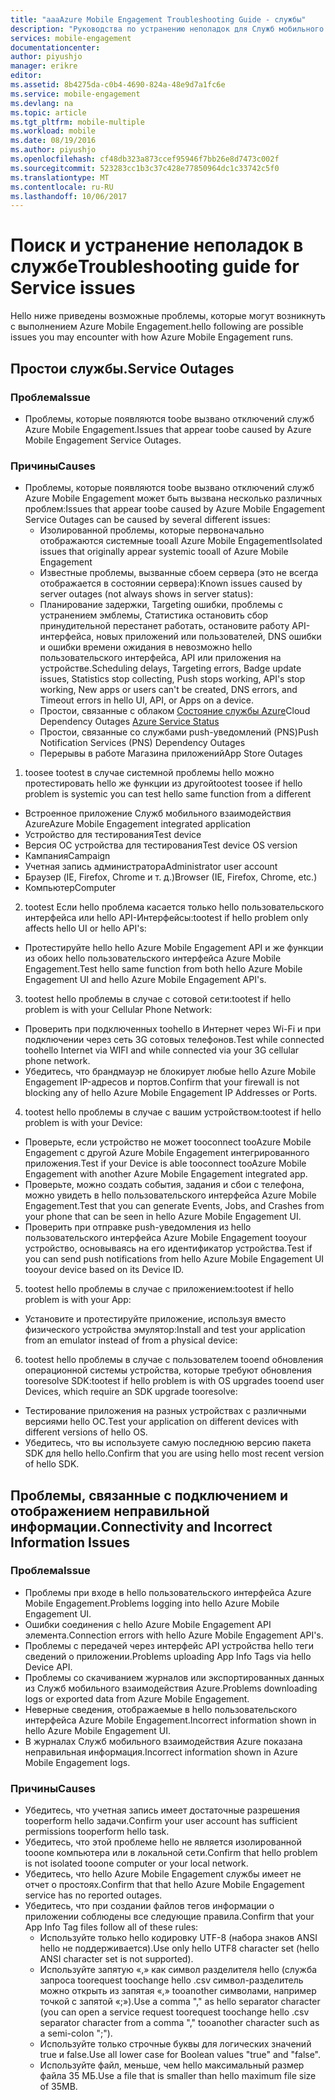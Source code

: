 ```yaml
---
title: "aaaAzure Mobile Engagement Troubleshooting Guide - службы"
description: "Руководства по устранению неполадок для Служб мобильного взаимодействия Azure"
services: mobile-engagement
documentationcenter: 
author: piyushjo
manager: erikre
editor: 
ms.assetid: 8b4275da-c0b4-4690-824a-48e9d7a1fc6e
ms.service: mobile-engagement
ms.devlang: na
ms.topic: article
ms.tgt_pltfrm: mobile-multiple
ms.workload: mobile
ms.date: 08/19/2016
ms.author: piyushjo
ms.openlocfilehash: cf48db323a873ccef95946f7bb26e8d7473c002f
ms.sourcegitcommit: 523283cc1b3c37c428e77850964dc1c33742c5f0
ms.translationtype: MT
ms.contentlocale: ru-RU
ms.lasthandoff: 10/06/2017
---
```

# <a name="troubleshooting-guide-for-service-issues"></a><span data-ttu-id="7349e-103">Поиск и устранение неполадок в службе</span><span class="sxs-lookup"><span data-stu-id="7349e-103">Troubleshooting guide for Service issues</span></span>
<span data-ttu-id="7349e-104">Hello ниже приведены возможные проблемы, которые могут возникнуть с выполнением Azure Mobile Engagement.</span><span class="sxs-lookup"><span data-stu-id="7349e-104">hello following are possible issues you may encounter with how Azure Mobile Engagement runs.</span></span>

## <a name="service-outages"></a><span data-ttu-id="7349e-105">Простои службы.</span><span class="sxs-lookup"><span data-stu-id="7349e-105">Service Outages</span></span>
### <a name="issue"></a><span data-ttu-id="7349e-106">Проблема</span><span class="sxs-lookup"><span data-stu-id="7349e-106">Issue</span></span>
* <span data-ttu-id="7349e-107">Проблемы, которые появляются toobe вызвано отключений служб Azure Mobile Engagement.</span><span class="sxs-lookup"><span data-stu-id="7349e-107">Issues that appear toobe caused by Azure Mobile Engagement Service Outages.</span></span>

### <a name="causes"></a><span data-ttu-id="7349e-108">Причины</span><span class="sxs-lookup"><span data-stu-id="7349e-108">Causes</span></span>
* <span data-ttu-id="7349e-109">Проблемы, которые появляются toobe вызвано отключений служб Azure Mobile Engagement может быть вызвана несколько различных проблем:</span><span class="sxs-lookup"><span data-stu-id="7349e-109">Issues that appear toobe caused by Azure Mobile Engagement Service Outages can be caused by several different issues:</span></span>
  * <span data-ttu-id="7349e-110">Изолированной проблемы, которые первоначально отображаются системные tooall Azure Mobile Engagement</span><span class="sxs-lookup"><span data-stu-id="7349e-110">Isolated issues that originally appear systemic tooall of Azure Mobile Engagement</span></span>
  * <span data-ttu-id="7349e-111">Известные проблемы, вызванные сбоем сервера (это не всегда отображается в состоянии сервера):</span><span class="sxs-lookup"><span data-stu-id="7349e-111">Known issues caused by server outages (not always shows in server status):</span></span>
  * <span data-ttu-id="7349e-112">Планирование задержки, Targeting ошибки, проблемы с устранением эмблемы, Статистика остановить сбор принудительной перестанет работать, остановите работу API-интерфейса, новых приложений или пользователей, DNS ошибки и ошибки времени ожидания в невозможно hello пользовательского интерфейса, API или приложения на устройстве.</span><span class="sxs-lookup"><span data-stu-id="7349e-112">Scheduling delays, Targeting errors, Badge update issues, Statistics stop collecting, Push stops working, API's stop working, New apps or users can't be created, DNS errors, and Timeout errors in hello UI, API, or Apps on a device.</span></span>
  * <span data-ttu-id="7349e-113">Простои, связанные с облаком [Состояние службы Azure](http://status.azure.com/)</span><span class="sxs-lookup"><span data-stu-id="7349e-113">Cloud Dependency Outages [Azure Service Status](http://status.azure.com/)</span></span>
  * <span data-ttu-id="7349e-114">Простои, связанные со службами push-уведомлений (PNS)</span><span class="sxs-lookup"><span data-stu-id="7349e-114">Push Notification Services (PNS) Dependency Outages</span></span>
  * <span data-ttu-id="7349e-115">Перерывы в работе Магазина приложений</span><span class="sxs-lookup"><span data-stu-id="7349e-115">App Store Outages</span></span>

1) <span data-ttu-id="7349e-116">toosee tootest в случае системной проблемы hello можно протестировать hello же функции из другой</span><span class="sxs-lookup"><span data-stu-id="7349e-116">tootest toosee if hello problem is systemic you can test hello same function from a different</span></span>

* <span data-ttu-id="7349e-117">Встроенное приложение Служб мобильного взаимодействия Azure</span><span class="sxs-lookup"><span data-stu-id="7349e-117">Azure Mobile Engagement integrated application</span></span>
* <span data-ttu-id="7349e-118">Устройство для тестирования</span><span class="sxs-lookup"><span data-stu-id="7349e-118">Test device</span></span>
* <span data-ttu-id="7349e-119">Версия ОС устройства для тестирования</span><span class="sxs-lookup"><span data-stu-id="7349e-119">Test device OS version</span></span>
* <span data-ttu-id="7349e-120">Кампания</span><span class="sxs-lookup"><span data-stu-id="7349e-120">Campaign</span></span>
* <span data-ttu-id="7349e-121">Учетная запись администратора</span><span class="sxs-lookup"><span data-stu-id="7349e-121">Administrator user account</span></span>
* <span data-ttu-id="7349e-122">Браузер (IE, Firefox, Chrome и т. д.)</span><span class="sxs-lookup"><span data-stu-id="7349e-122">Browser (IE, Firefox, Chrome, etc.)</span></span>
* <span data-ttu-id="7349e-123">Компьютер</span><span class="sxs-lookup"><span data-stu-id="7349e-123">Computer</span></span>

2) <span data-ttu-id="7349e-124">tootest Если hello проблема касается только hello пользовательского интерфейса или hello API-Интерфейсы:</span><span class="sxs-lookup"><span data-stu-id="7349e-124">tootest if hello problem only affects hello UI or hello API's:</span></span>

* <span data-ttu-id="7349e-125">Протестируйте hello hello Azure Mobile Engagement API и же функции из обоих hello пользовательского интерфейса Azure Mobile Engagement.</span><span class="sxs-lookup"><span data-stu-id="7349e-125">Test hello same function from both hello Azure Mobile Engagement UI and hello Azure Mobile Engagement API's.</span></span>

3) <span data-ttu-id="7349e-126">tootest hello проблемы в случае с сотовой сети:</span><span class="sxs-lookup"><span data-stu-id="7349e-126">tootest if hello problem is with your Cellular Phone Network:</span></span>

* <span data-ttu-id="7349e-127">Проверить при подключенных toohello в Интернет через Wi-Fi и при подключении через сеть 3G сотовых телефонов.</span><span class="sxs-lookup"><span data-stu-id="7349e-127">Test while connected toohello Internet via WIFI and while connected via your 3G cellular phone network.</span></span>
* <span data-ttu-id="7349e-128">Убедитесь, что брандмауэр не блокирует любые hello Azure Mobile Engagement IP-адресов и портов.</span><span class="sxs-lookup"><span data-stu-id="7349e-128">Confirm that your firewall is not blocking any of hello Azure Mobile Engagement IP Addresses or Ports.</span></span>

4) <span data-ttu-id="7349e-129">tootest hello проблемы в случае с вашим устройством:</span><span class="sxs-lookup"><span data-stu-id="7349e-129">tootest if hello problem is with your Device:</span></span>

* <span data-ttu-id="7349e-130">Проверьте, если устройство не может tooconnect tooAzure Mobile Engagement с другой Azure Mobile Engagement интегрированного приложения.</span><span class="sxs-lookup"><span data-stu-id="7349e-130">Test if your Device is able tooconnect tooAzure Mobile Engagement with another Azure Mobile Engagement integrated app.</span></span>
* <span data-ttu-id="7349e-131">Проверьте, можно создать события, задания и сбои с телефона, можно увидеть в hello пользовательского интерфейса Azure Mobile Engagement.</span><span class="sxs-lookup"><span data-stu-id="7349e-131">Test that you can generate Events, Jobs, and Crashes from your phone that can be seen in hello Azure Mobile Engagement UI.</span></span> 
* <span data-ttu-id="7349e-132">Проверить при отправке push-уведомления из hello пользовательского интерфейса Azure Mobile Engagement tooyour устройство, основываясь на его идентификатор устройства.</span><span class="sxs-lookup"><span data-stu-id="7349e-132">Test if you can send push notifications from hello Azure Mobile Engagement UI tooyour device based on its Device ID.</span></span> 

5) <span data-ttu-id="7349e-133">tootest hello проблемы в случае с приложением:</span><span class="sxs-lookup"><span data-stu-id="7349e-133">tootest if hello problem is with your App:</span></span>

* <span data-ttu-id="7349e-134">Установите и протестируйте приложение, используя вместо физического устройства эмулятор:</span><span class="sxs-lookup"><span data-stu-id="7349e-134">Install and test your application from an emulator instead of from a physical device:</span></span>

6) <span data-ttu-id="7349e-135">tootest hello проблемы в случае с пользователем tooend обновления операционной системы устройства, которые требуют обновления tooresolve SDK:</span><span class="sxs-lookup"><span data-stu-id="7349e-135">tootest if hello problem is with OS upgrades tooend user Devices, which require an SDK upgrade tooresolve:</span></span>

* <span data-ttu-id="7349e-136">Тестирование приложения на разных устройствах с различными версиями hello ОС.</span><span class="sxs-lookup"><span data-stu-id="7349e-136">Test your application on different devices with different versions of hello OS.</span></span>
* <span data-ttu-id="7349e-137">Убедитесь, что вы используете самую последнюю версию пакета SDK для hello hello.</span><span class="sxs-lookup"><span data-stu-id="7349e-137">Confirm that you are using hello most recent version of hello SDK.</span></span>

## <a name="connectivity-and-incorrect-information-issues"></a><span data-ttu-id="7349e-138">Проблемы, связанные с подключением и отображением неправильной информации.</span><span class="sxs-lookup"><span data-stu-id="7349e-138">Connectivity and Incorrect Information Issues</span></span>
### <a name="issue"></a><span data-ttu-id="7349e-139">Проблема</span><span class="sxs-lookup"><span data-stu-id="7349e-139">Issue</span></span>
* <span data-ttu-id="7349e-140">Проблемы при входе в hello пользовательского интерфейса Azure Mobile Engagement.</span><span class="sxs-lookup"><span data-stu-id="7349e-140">Problems logging into hello Azure Mobile Engagement UI.</span></span>
* <span data-ttu-id="7349e-141">Ошибки соединения с hello Azure Mobile Engagement API элемента.</span><span class="sxs-lookup"><span data-stu-id="7349e-141">Connection errors with hello Azure Mobile Engagement API's.</span></span>
* <span data-ttu-id="7349e-142">Проблемы с передачей через интерфейс API устройства hello теги сведений о приложении.</span><span class="sxs-lookup"><span data-stu-id="7349e-142">Problems uploading App Info Tags via hello Device API.</span></span>
* <span data-ttu-id="7349e-143">Проблемы со скачиванием журналов или экспортированных данных из Служб мобильного взаимодействия Azure.</span><span class="sxs-lookup"><span data-stu-id="7349e-143">Problems downloading logs or exported data from Azure Mobile Engagement.</span></span>
* <span data-ttu-id="7349e-144">Неверные сведения, отображаемые в hello пользовательского интерфейса Azure Mobile Engagement.</span><span class="sxs-lookup"><span data-stu-id="7349e-144">Incorrect information shown in hello Azure Mobile Engagement UI.</span></span>
* <span data-ttu-id="7349e-145">В журналах Служб мобильного взаимодействия Azure показана неправильная информация.</span><span class="sxs-lookup"><span data-stu-id="7349e-145">Incorrect information shown in Azure Mobile Engagement logs.</span></span>

### <a name="causes"></a><span data-ttu-id="7349e-146">Причины</span><span class="sxs-lookup"><span data-stu-id="7349e-146">Causes</span></span>
* <span data-ttu-id="7349e-147">Убедитесь, что учетная запись имеет достаточные разрешения tooperform hello задачи.</span><span class="sxs-lookup"><span data-stu-id="7349e-147">Confirm your user account has sufficient permissions tooperform hello task.</span></span>
* <span data-ttu-id="7349e-148">Убедитесь, что этой проблеме hello не является изолированной tooone компьютера или в локальной сети.</span><span class="sxs-lookup"><span data-stu-id="7349e-148">Confirm that hello problem is not isolated tooone computer or your local network.</span></span>
* <span data-ttu-id="7349e-149">Убедитесь, что hello Azure Mobile Engagement службы имеет не отчет о простоях.</span><span class="sxs-lookup"><span data-stu-id="7349e-149">Confirm that that hello Azure Mobile Engagement service has no reported outages.</span></span>
* <span data-ttu-id="7349e-150">Убедитесь, что при создании файлов тегов информации о приложении соблюдены все следующие правила.</span><span class="sxs-lookup"><span data-stu-id="7349e-150">Confirm that your App Info Tag files follow all of these rules:</span></span>
  * <span data-ttu-id="7349e-151">Используйте только hello кодировку UTF-8 (набора знаков ANSI hello не поддерживается).</span><span class="sxs-lookup"><span data-stu-id="7349e-151">Use only hello UTF8 character set (hello ANSI character set is not supported).</span></span>
  * <span data-ttu-id="7349e-152">Используйте запятую «,» как символ разделителя hello (служба запроса toorequest toochange hello .csv символ-разделитель можно открыть из запятая «,» tooanother символами, например точкой с запятой «;»).</span><span class="sxs-lookup"><span data-stu-id="7349e-152">Use a comma "," as hello separator character (you can open a service request toorequest toochange hello .csv separator character from a comma "," tooanother character such as a semi-colon ";").</span></span>
  * <span data-ttu-id="7349e-153">Используйте только строчные буквы для логических значений true и false.</span><span class="sxs-lookup"><span data-stu-id="7349e-153">Use all lower case for Boolean values "true" and "false".</span></span>
  * <span data-ttu-id="7349e-154">Используйте файл, меньше, чем hello максимальный размер файла 35 МБ.</span><span class="sxs-lookup"><span data-stu-id="7349e-154">Use a file that is smaller than hello maximum file size of 35MB.</span></span>

